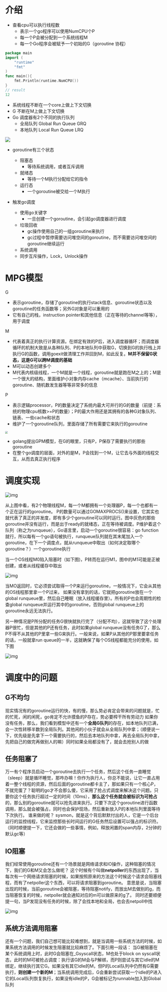 # 介绍

- 查看cpu可以执行线程数
  - 表示一个go程序可以使用NumCPU个P
  - 每一个P会被分配到一个系统线程M
  - 每一个Go程序会被赋予一个初始的G（goroutine 协程）

```go
package main
import (
	"runtime"
	"fmt"
)
func main(){
    fmt.Println(runtime.NumCPU())
}
// result
12
```

- 系统线程不断在一个core上做上下文切换
- G 不断在M上做上下文切换
- Go 调度器有2个不同的执行队列
  - 全局队列 Global Run Queue  GRQ
  - 本地队列 Local Run Queue LRQ

![](img/25.png)

- goroutine有三个状态
  - 阻塞态
    - 等待系统调用，或者互斥调用
  - 就绪态
    - 等待一个M执行分配给它的指令
  - 运行态
    - 一个goroutine被交给一个M执行

- 触发go调度
  - 使用go关键字
    - 一旦创建一个goroutine，会引起go调度器进行调度
  - 垃圾回收
    - gc操作使用自己的一组goroutine来执行
    - gc过程中暂停需要访问堆空间的goroutine，而不需要访问堆空间的goroutine继续运行
  - 系统调用
  - 同步互斥操作，Lock，Unlock操作



# MPG模型

G

- 表示goroutine，存储了goroutine的执行stack信息、goroutine状态以及goroutine的任务函数等；另外G对象是可以重用的
- 它有自己的栈，instruction pointer和其他信息（正在等待的channel等等），用于调度

M

- 代表着真正的执行计算资源。在绑定有效的P后，进入调度器循环；而调度器循环的机制大致是从各种队列、P的本地队列中获取G，切换到G的执行栈上并执行G的函数，调用goexit做清理工作并回到M，如此反复。**M并不保留G状态，这是G可以跨M调度的基础**
- M可以动态创建多个
- M代表内核级线程，一个M就是一个线程，goroutine就是跑在M之上的；M是一个很大的结构，里面维护小对象内存cache（mcache）、当前执行的goroutine、随机数发生器等等非常多的信息

P

- 表示逻辑processor，P的数量决定了系统内最大可并行的G的数量（前提：系统的物理cpu核数>=P的数量）；P的最大作用还是其拥有的各种G对象队列、链表、一些cache和状态
- 维护了一个goroutine队列，里面存储了所有需要它来执行的goroutine

<img src="img/26.png" style="zoom: 50%;" /> 

- golang提出GPM模型，在G的眼里，只有P，P保存了需要执行的那些goroutine
- 在整个go调度的层面，对外的是M，P会找到一个M，让它去与外面的线程交互，从而去真正执行程序





# 调度实现

![img](img/27.png) 

从上图中看，有2个物理线程M，每一个M都拥有一个处理器P，每一个也都有一个正在运行的goroutine。
P的数量可以通过GOMAXPROCS()来设置，它其实也就代表了真正的并发度，即有多少个goroutine可以同时运行。图中灰色的那些goroutine并没有运行，而是出于ready的就绪态，正在等待被调度。P维护着这个队列（称之为runqueue），Go语言里，启动一个goroutine很容易：go function 就行，所以每有一个go语句被执行，runqueue队列就在其末尾加入一个goroutine，在下一个调度点，就从runqueue中取出（如何决定取哪个goroutine？）一个goroutine执行

当一个OS线程M0陷入阻塞时（如下图)，P转而在运行M1，图中的M1可能是正被创建，或者从线程缓存中取出

![img](img/28.png) 

当MO返回时，它必须尝试取得一个P来运行goroutine，一般情况下，它会从其他的OS线程那里拿一个P过来，
如果没有拿到的话，它就把goroutine放在一个global runqueue里，然后自己睡眠（放入线程缓存里）。所有的P也会周期性的检查global runqueue并运行其中的goroutine，否则global runqueue上的goroutine永远无法执行。

另一种情况是P所分配的任务G很快就执行完了（分配不均），这就导致了这个处理器P很忙，但是其他的P还有任务，此时如果global runqueue没有任务G了，那么P不得不从其他的P里拿一些G来执行。一般来说，如果P从其他的P那里要拿任务的话，一般就拿run queue的一半，这就确保了每个OS线程都能充分的使用，如下图

![img](img/29.png) 



# 调度中的问题



## G不均匀

现实情况有的goroutine运行的快，有的慢，那么势必肯定会带来的问题就是，忙的忙死，闲的闲死，go肯定不允许摸鱼的P存在，势必要榨干所有劳动力
如果你没有任务，那么，我们看到模型中还有一个**全局G队列**的存在，如本地队列已满，会一次性转移半数到全局队列。其他闲的小伙子就会从全局队列中拿；（顺便说一下，优先级是先拿下一个需要执行的，然后去本地队列中拿，再去全局队列中拿，先把自己的做完再做别人的嘛）同时如果全局都没有了，就会去抢别人的做

## 任务阻塞了

万一有个程序员启动一个goroutine去执行一个任务，然后这个任务一直睡觉（sleep）就是循环睡觉，那咋办嘛！你作为执行人，你总不能说，让它一直占用着一整个线程的资源，然后后面的goroutine都卡主了，那如果只有一个核心P，不就完蛋了？聪明的go才不会那么傻，它采用了抢占式调度来解决这个问题。只要你这个任务执行超过一定的时间（10ms），**那么这个任务就会被标识为可抢占**的，那么别的goroutine就可以抢先进来执行。只要下次这个goroutine进行函数调用，那么就会被强占，同时也会保护现场，然后重新放入P的本地队列里面等待下次执行。
谁来做的呢？
sysmon，就是这个背后默默付出的人，它是一个后台运行的监控线程，它来监控那些长时间运行的G任务然后设置可以强占的标识符。（同时顺便提一下，它还会做的一些事情，例如，释放闲置的span内存，2分钟的默认gc等）

## IO阻塞

我们经常使用goroutine还有一个场景就是网络请求和IO操作，这种阻塞的情况下，我们的G和M又会怎么做呢？
这个时候有个叫做**netpoller**的东西出现了，当每次有一个网络请求阻塞的时候，如果按照原来的方法这个时候这个请求会阻塞线程，而有了netpoller这个东西，可以将请求阻塞到goroutine。
意思是说，当阻塞出现的时候，当前goroutine会被阻塞，等待阻塞notify，而放出M去做别的g，而当阻塞恢复的时候，netpoller就会通知对应的m可以做原来的g了。
同时还要顺便提一句，当P发现没有任务的时候，除了会找本地和全局，也会去netpoll中找

![img](img/30.png) 



## 系统方法调用阻塞

还有一个问题，我们自己想可能比较难想到，就是当调用一些系统方法的时候，如果系统方法调用的时候发生阻塞就比较麻烦了。下面引用一段话：
当G被阻塞在某个系统调用上时，此时G会阻塞在_Gsyscall状态，M也处于block on syscall状态，此时的M可被抢占调度：执行该G的M会与P解绑，而P则尝试与其它idle的M绑定，继续执行其它G。如果没有其它idle的M，但P的Local队列中仍然有G需要执行，**则创建一个新的M**；当系统调用完成后，G会重新尝试获取一个idle的P进入它的Local队列恢复执行，如果没有idle的P，G会被标记为runnable加入到Global队列
